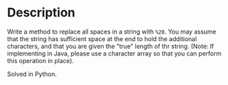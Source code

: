 # Description

Write a method to replace all spaces in a string with `%20`. You may assume that the string has sufficient space at the end to hold the additional characters, and that you are given the "true" length of thr string. (Note: If implementing in Java, please use a character array so that you can perform this operation in place).

Solved in Python.
